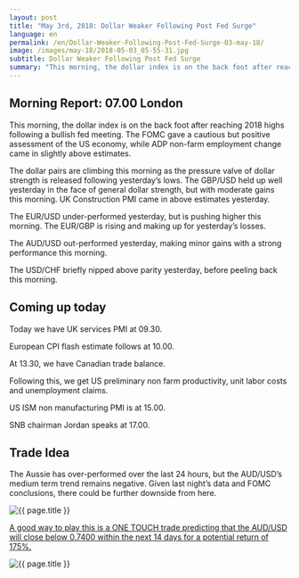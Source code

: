 ```yaml
---
layout: post
title: "May 3rd, 2018: Dollar Weaker Following Post Fed Surge"
language: en
permalink: /en/Dollar-Weaker-Following-Post-Fed-Surge-03-may-18/
image: /images/may-18/2018-05-03_05-55-31.jpg
subtitle: Dollar Weaker Following Post Fed Surge
summary: "This morning, the dollar index is on the back foot after reaching 2018 highs following a bullish fed meeting. The FOMC gave a cautious but positive assessment of the US economy, while ADP non-farm employment change came in slightly above estimates"
---
```

## Morning Report: 07.00 London

This morning, the dollar index is on the back foot after reaching 2018 highs following a bullish fed meeting. The FOMC gave a cautious but positive assessment of the US economy, while ADP non-farm employment change came in slightly above estimates. 

The dollar pairs are climbing this morning as the pressure valve of dollar strength is released following yesterday’s lows. The GBP/USD held up well yesterday in the face of general dollar strength, but with moderate gains this morning. UK Construction PMI came in above estimates yesterday. 

The EUR/USD under-performed yesterday, but is pushing higher this morning. The EUR/GBP is rising and making up for yesterday’s losses. 

The AUD/USD out-performed yesterday, making minor gains with a strong performance this morning.

The USD/CHF briefly nipped above parity yesterday, before peeling back this morning. 

## Coming up today

Today we have UK services PMI at 09.30. 

European CPI flash estimate follows at 10.00. 

At 13.30, we have Canadian trade balance. 

Following this, we get US preliminary non farm productivity, unit labor costs and unemployment claims. 

US ISM non manufacturing PMI is at 15.00. 

SNB chairman Jordan speaks at 17.00.

## Trade Idea

The Aussie has over-performed over the last 24 hours, but the AUD/USD’s medium term trend remains negative. Given last night’s data and FOMC conclusions, there could be further downside from here.

<img class="post-image" src="{{ site.url }}/images/may-18/2018-05-03_05-55-31.jpg" alt="{{ page.title }}" title="{{ page.title }}">

<a href="%LINK%%?currency=GBP&market=forex&underlying=frxAUDUSD&formname=touchnotouch&duration_amount=14&duration_units=d&amount=10&amount_type=payout&expiry_type=duration&barrier=0.7400" target="_blank">A good way to play this is a ONE TOUCH trade predicting that the AUD/USD will close below 0.7400 within the next 14 days for a potential return of 175%.</a>

<img class="post-image" src="{{ site.url }}/images/may-18/2018-05-03_05-59-08.jpg" alt="{{ page.title }}" title="{{ page.title }}">
